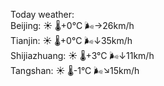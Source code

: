 Today weather:  
Beijing: ☀️   🌡️+0°C 🌬️→26km/h  
Tianjin: ☀️   🌡️+0°C 🌬️↓35km/h  
Shijiazhuang: ☀️   🌡️+3°C 🌬️↓11km/h  
Tangshan: ☀️   🌡️-1°C 🌬️↘15km/h  
